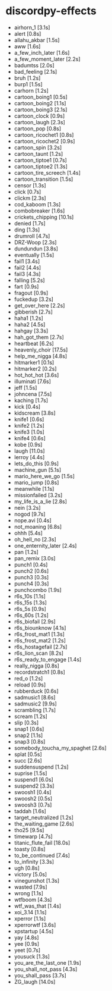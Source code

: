 # discordpy-effects
 + airhorn_1 [3.1s]
 + alert [0.8s]
 + allahu_akbar [1.5s]
 + aww [1.6s]
 + a_few_inch_later [1.6s]
 + a_few_moment_later [2.2s]
 + badumtss [2.0s]
 + bad_feeling [2.1s]
 + bruh [1.2s]
 + burp1 [1.5s]
 + carhorn [1.2s]
 + cartoon_boing1 [0.5s]
 + cartoon_boing2 [1.1s]
 + cartoon_boing3 [2.1s]
 + cartoon_clock [0.9s]
 + cartoon_laugh [2.3s]
 + cartoon_pop [0.8s]
 + cartoon_ricochet1 [0.8s]
 + cartoon_ricochet2 [0.9s]
 + cartoon_spin [3.2s]
 + cartoon_taunt [1.2s]
 + cartoon_tiptoe1 [0.7s]
 + cartoon_tiptoe2 [1.3s]
 + cartoon_tire_screech [1.4s]
 + cartoon_transition [1.5s]
 + censor [1.3s]
 + click [0.7s]
 + clickm [2.3s]
 + cod_kaboom [1.3s]
 + combobreaker [1.6s]
 + crickets_chipping [10.1s]
 + denied [1.7s]
 + ding [1.3s]
 + drumroll [4.7s]
 + DRZ-Woop [2.3s]
 + dundundun [3.8s]
 + eventually [1.5s]
 + fail1 [3.4s]
 + fail2 [4.4s]
 + fail3 [4.3s]
 + falling [5.2s]
 + fart [0.9s]
 + fragout [0.9s]
 + fuckedup [3.2s]
 + get_over_here [2.2s]
 + gibberish [2.7s]
 + haha1 [1.2s]
 + haha2 [4.5s]
 + hahgay [3.3s]
 + hah_got_them [2.7s]
 + heartbeat [6.2s]
 + heavenly_choir [17.5s]
 + help_me_nigga [4.8s]
 + hitmarker1 [0.1s]
 + hitmarker2 [0.2s]
 + hot_hot_hot [3.6s]
 + illuminati [7.6s]
 + jeff [1.5s]
 + johncena [7.5s]
 + kaching [1.7s]
 + kick [0.4s]
 + kidscream [3.8s]
 + knife1 [0.6s]
 + knife2 [1.2s]
 + knife3 [1.0s]
 + knife4 [0.6s]
 + kobe [0.9s]
 + laugh [11.0s]
 + lerroy [4.4s]
 + lets_do_this [0.9s]
 + machine_gun [5.1s]
 + mario_here_we_go [1.5s]
 + mario_jump [0.8s]
 + meanwhile [1.1s]
 + missionfailed [3.2s]
 + my_life_is_a_lie [2.8s]
 + nein [3.2s]
 + nogod [9.7s]
 + nope.avi [0.4s]
 + not_moaning [6.8s]
 + ohhh [5.4s]
 + oh_hell_no [2.3s]
 + one_enternity_later [2.4s]
 + pan [1.2s]
 + pan_remix [3.0s]
 + punch1 [0.4s]
 + punch2 [0.6s]
 + punch3 [0.3s]
 + punch4 [0.3s]
 + punchcombo [1.9s]
 + r6s_10s [1.1s]
 + r6s_15s [1.3s]
 + r6s_5s [0.9s]
 + r6s_60s [1.2s]
 + r6s_biofail [2.9s]
 + r6s_biounknow [4.1s]
 + r6s_frost_mat1 [1.3s]
 + r6s_frost_mat2 [1.2s]
 + r6s_hostagefail [2.7s]
 + r6s_lion_scan [8.2s]
 + r6s_ready_to_engage [1.4s]
 + really_nigga [0.8s]
 + recordstratch1 [0.8s]
 + red_o [1.2s]
 + reload [0.9s]
 + rubberduck [0.6s]
 + sadmusic1 [8.6s]
 + sadmusic2 [9.9s]
 + scrambling [1.7s]
 + scream [1.2s]
 + slip [0.3s]
 + snap1 [0.6s]
 + snap2 [1.1s]
 + snap3 [0.8s]
 + somebody_toucha_my_spaghet [2.6s]
 + splat [0.5s]
 + succ [2.6s]
 + suddensuspend [1.2s]
 + suprise [1.5s]
 + suspend1 [6.0s]
 + suspend2 [3.3s]
 + swoosh1 [0.4s]
 + swoosh2 [0.5s]
 + swoosh3 [0.7s]
 + taddah [1.6s]
 + target_neutralized [1.2s]
 + the_waiting_game [2.6s]
 + tho25 [9.5s]
 + timewarp [4.7s]
 + titanic_flute_fail [18.0s]
 + toasty [0.8s]
 + to_be_continued [7.4s]
 + to_infinity [3.3s]
 + ugh [0.8s]
 + victory [5.0s]
 + vinegunshot [1.3s]
 + wasted [7.9s]
 + wrong [1.1s]
 + wtfboom [4.3s]
 + wtf_was_that [1.4s]
 + xoi_3.14 [1.1s]
 + xperror [1.1s]
 + xperrorwtf [3.6s]
 + xpstartup [4.5s]
 + yay [4.8s]
 + yee [0.9s]
 + yeet [0.7s]
 + yousuck [1.3s]
 + you_are_the_last_one [1.9s]
 + you_shall_not_pass [4.3s]
 + you_shall_pass [3.7s]
 + ZG_laugh [14.0s]

